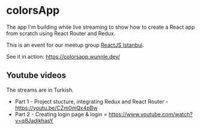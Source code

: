 # colorsApp

The app I'm building while live streaming to show how to create a React app from scratch using React Router and Redux.

This is an event for our meetup group [ReactJS Istanbul](https://www.meetup.com/ReactJS-Istanbul/).

See it in action: https://colorsapp.wunnle.dev/


## Youtube videos

The streams are in Turkish. 

* Part 1 - Project stucture, integrating Redux and React Router - https://youtu.be/CZm0mQx4pBw
* Part 2 - Creating login page & login = https://www.youtube.com/watch?v=q8JadikhasY
